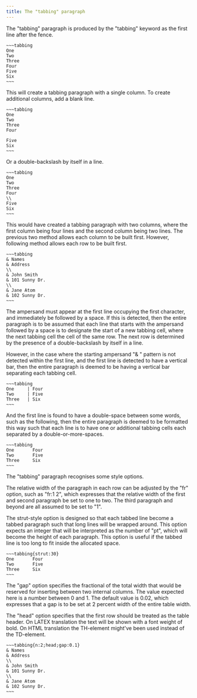 ```yaml
---
title: The "tabbing" paragraph
---
```


The "tabbing" paragraph is produced by the "tabbing"
keyword as the first line after the fence.

    ~~~tabbing
    One 
    Two 
    Three
    Four
    Five
    Six
    ~~~

This will create a tabbing paragraph with a single column.
To create additional columns, add a blank line.

    ~~~tabbing
    One 
    Two 
    Three
    Four

    Five
    Six
    ~~~

Or a double-backslash by itself in a line.

    ~~~tabbing
    One 
    Two 
    Three
    Four
    \\
    Five
    Six
    ~~~

This would have created a tabbing paragraph with two columns,
where the first column being four lines and the second column
being two lines. The previous two method allows each column
to be built first. However, following method allows each
row to be built first.

    ~~~tabbing
    & Names
    & Address
    \\
    & John Smith
    & 101 Sunny Dr.
    \\
    & Jane Atom
    & 102 Sunny Dr.
    ~~~

The ampersand must appear at the first line occupying the first
character, and immediately be followed by a space. If this
is detected, then the entire paragraph is to be assumed that
each line that starts with the ampersand followed by a space
is to designate the start of a new tabbing cell, where the next
tabbing cell the cell of the same row. The next row is determined
by the presence of a double-backslash by itself in a line.

However, in the case where the starting ampersand "& " pattern
is not detected within the first line, and the first line is 
detected to have a vertical bar, then the entire paragraph is
deemed to be having a vertical bar separating each tabbing cell.

    ~~~tabbing
    One     | Four
    Two     | Five
    Three   | Six
    ~~~

And the first line is found to have a double-space between some words,
such as the following, then the entire paragraph is deemed to 
be formatted this way such that each line is to have one or additional
tabbing cells each separated by a double-or-more-spaces.

    ~~~tabbing
    One       Four
    Two       Five
    Three     Six
    ~~~

The "tabbing" paragraph recognises some style options.

The relative width of the paragraph in each
row can be adjusted by the "fr" option, 
such as "fr:1 2", which expresses that 
the relative width of the first and second paragraph be 
set to one to two.
The third paragraph and beyond are all assumed
to be set to "1".

The strut-style option is designed so that each
tabbed line become a tabbed paragraph such that
long lines will be wrapped around. This option
expects an integer that will be interpreted
as the number of "pt", which will become the 
height of each paragraph. This option is useful
if the tabbed line is too long to fit inside
the allocated space.

    ~~~tabbing{strut:30}
    One       Four
    Two       Five
    Three     Six
    ~~~

The "gap" option specifies the fractional of the total
width that would be reserved for inserting between
two internal columns. The value expected here is a 
number between 0 and 1. The default value is 0.02, which
expresses that a gap is to be set at 2 percent width
of the entire table width.

The "head" option specifies that the first row 
should be treated as the table header. On LATEX
translation the text will be shown with a font weight
of bold. On HTML translation the TH-element might've
been used instead of the TD-element.

    ~~~tabbing{n:2;head;gap:0.1}
    & Names
    & Address
    \\
    & John Smith
    & 101 Sunny Dr.
    \\
    & Jane Atom
    & 102 Sunny Dr.
    ~~~